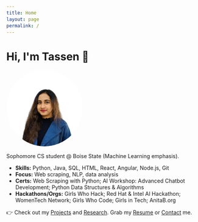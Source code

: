 ```yaml
---
title: Home
layout: page
permalink: /
---
```


# Hi, I'm Tassen 👋

<img src="./tassenimageee.jpg" alt="Tassen Raihan Trima" width="200" style="border-radius:50%">

Sophomore CS student @ Boise State (Machine Learning emphasis).

- **Skills:** Python, Java, SQL, HTML, React, Angular, Node.js, Git
- **Focus:** Web scraping, NLP, data analysis
- **Certs:** Web Scraping with Python; AI Workshop: Advanced Chatbot Development; Python Data Structures & Algorithms
- **Hackathons/Orgs:** Girls Who Hack; Red Hat & Intel AI Hackathon; WomenTech Network; Girls Who Code; Girls in Tech; AnitaB.org

👉 Check out my [Projects](/projects/) and [Research](/research/). Grab my [Resume](/resume/) or [Contact](/contact/) me.
